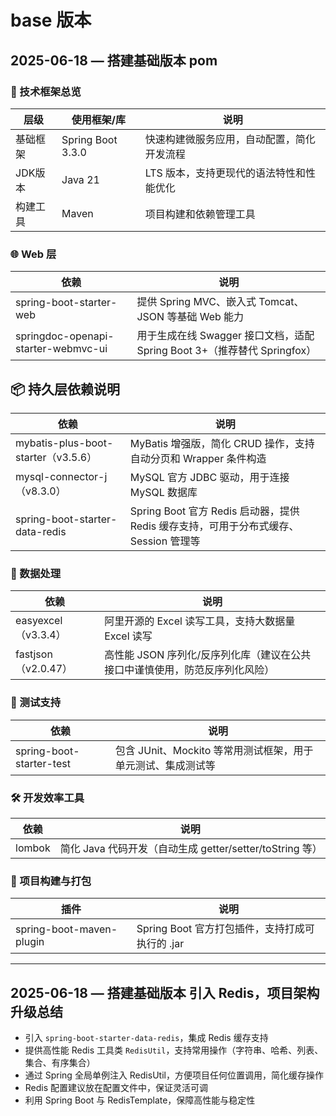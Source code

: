 # base 版本

## 2025-06-18 — 搭建基础版本 pom

### 🔧 技术框架总览

| 层级     | 使用框架/库                    | 说明                                      |
| -------- | ----------------------------- | ----------------------------------------- |
| 基础框架 | Spring Boot 3.3.0             | 快速构建微服务应用，自动配置，简化开发流程   |
| JDK版本  | Java 21                      | LTS 版本，支持更现代的语法特性和性能优化     |
| 构建工具 | Maven                        | 项目构建和依赖管理工具                      |

### 🌐 Web 层

| 依赖                                  | 说明                                              |
| ------------------------------------- | ------------------------------------------------- |
| spring-boot-starter-web                | 提供 Spring MVC、嵌入式 Tomcat、JSON 等基础 Web 能力 |
| springdoc-openapi-starter-webmvc-ui   | 用于生成在线 Swagger 接口文档，适配 Spring Boot 3+（推荐替代 Springfox） |

## 📦 持久层依赖说明

| 依赖                               | 说明                                                          |
| ---------------------------------- | ------------------------------------------------------------- |
| mybatis-plus-boot-starter（v3.5.6） | MyBatis 增强版，简化 CRUD 操作，支持自动分页和 Wrapper 条件构造 |
| mysql-connector-j（v8.3.0）         | MySQL 官方 JDBC 驱动，用于连接 MySQL 数据库                    |
| spring-boot-starter-data-redis      | Spring Boot 官方 Redis 启动器，提供 Redis 缓存支持，可用于分布式缓存、Session 管理等 |

### 📄 数据处理

| 依赖           | 说明                                                         |
| -------------- | ------------------------------------------------------------ |
| easyexcel（v3.3.4） | 阿里开源的 Excel 读写工具，支持大数据量 Excel 读写            |
| fastjson（v2.0.47） | 高性能 JSON 序列化/反序列化库（建议在公共接口中谨慎使用，防范反序列化风险） |

### 🧪 测试支持

| 依赖                       | 说明                              |
| -------------------------- | --------------------------------- |
| spring-boot-starter-test   | 包含 JUnit、Mockito 等常用测试框架，用于单元测试、集成测试等 |

### 🛠️ 开发效率工具

| 依赖   | 说明                             |
| ------ | -------------------------------- |
| lombok | 简化 Java 代码开发（自动生成 getter/setter/toString 等） |

### 📄 项目构建与打包

| 插件                       | 说明                                    |
| -------------------------- | --------------------------------------- |
| spring-boot-maven-plugin   | Spring Boot 官方打包插件，支持打成可执行的 .jar |

---

## 2025-06-18 — 搭建基础版本 引入 Redis，项目架构升级总结

- 引入 `spring-boot-starter-data-redis`，集成 Redis 缓存支持
- 提供高性能 Redis 工具类 `RedisUtil`，支持常用操作（字符串、哈希、列表、集合、有序集合）
- 通过 Spring 全局单例注入 RedisUtil，方便项目任何位置调用，简化缓存操作
- Redis 配置建议放在配置文件中，保证灵活可调
- 利用 Spring Boot 与 RedisTemplate，保障高性能与稳定性
